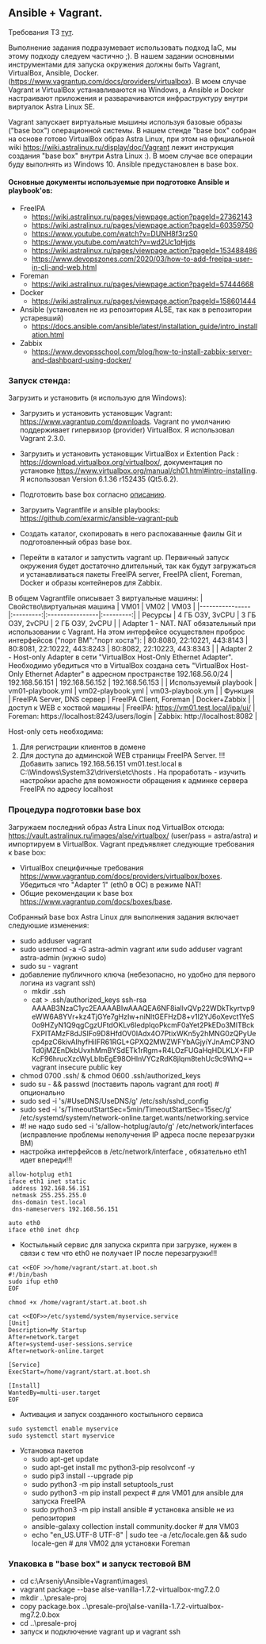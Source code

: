 ## Ansible + Vagrant. 

Требования ТЗ [тут](/task.md).

Выполнение задания подразумевает использовать подход IaC, мы этому подходу следуем частично ;). В нашем задании основными инструментами для запуска окружения должны быть Vagrant, VirtualBox, Ansible, Docker. (https://www.vagrantup.com/docs/providers/virtualbox). В моем случае Vagrant и VirtualBox устанавливаются на Windows, а Ansible и Docker настраивают приложения и разварачиваются инфраструктуру внутри виртуалок Astra Linux SE.

Vagrant запускает виртуальные мышины используя базовые образы ("base box") операционной системы. В нашем стенде "base box" собран на основе готово VirtualBox образ Astra Linux, при этом на официальной wiki https://wiki.astralinux.ru/display/doc/Vagrant лежит инструкция создания "base box" внутри Astra Linux :). В моем случае все операции буду выполнять из Windows 10. Ansible предустановлен в base box.

#### Основные документы используемые при подготовке Ansible и playbook'ов:
* FreeIPA
  * https://wiki.astralinux.ru/pages/viewpage.action?pageId=27362143
  * https://wiki.astralinux.ru/pages/viewpage.action?pageId=60359750
  * https://www.youtube.com/watch?v=DUNH8f3rzS0
  * https://www.youtube.com/watch?v=wd2Uc1qHjds
  * https://wiki.astralinux.ru/pages/viewpage.action?pageId=153488486 
  * https://www.devopszones.com/2020/03/how-to-add-freeipa-user-in-cli-and-web.html
* Foreman
  * https://wiki.astralinux.ru/pages/viewpage.action?pageId=57444668
* Docker
  * https://wiki.astralinux.ru/pages/viewpage.action?pageId=158601444
* Ansible (установлен не из репозитория ALSE, так как в репозитории устаревший)
  * https://docs.ansible.com/ansible/latest/installation_guide/intro_installation.html
* Zabbix
  * https://www.devopsschool.com/blog/how-to-install-zabbix-server-and-dashboard-using-docker/

### Запуск стенда:
Загрузить и установить (я использую для Windows):
* Загрузить и установить установщик Vagrant: https://www.vagrantup.com/downloads. Vagrant по умолчанию поддерживает гипервизор (provider) VirtualBox. Я использовал Vagrant 2.3.0.
* Загрузить и установить установщик VirtualBox и Extention Pack : https://download.virtualbox.org/virtualbox/, документация по установке https://www.virtualbox.org/manual/ch01.html#intro-installing. Я использовал Version 6.1.36 r152435 (Qt5.6.2).
* Подготовить base box согласно [описанию](#%D0%BF%D1%80%D0%BE%D1%86%D0%B5%D0%B4%D1%83%D1%80%D0%B0-%D0%BF%D0%BE%D0%B4%D0%B3%D0%BE%D1%82%D0%BE%D0%B2%D0%BA%D0%B8-base-box).

* Загрузить Vagrantfile и ansible playbooks: https://github.com/exarmic/ansible-vagrant-pub 
* Создать каталог, скопировать в него распокаванные фаилы Git и подготовленный образ base box.  
* Перейти в каталог и запустить vagrant up. Первичный запуск окружения будет достаточно длительный, так как будут загружаться и устанавливаться пакеты FreeIPA server, FreeIPA client, Foreman, Docker и образы контейнеров для Zabbix. 

В общем Vagrantfile описывает 3 виртуальные машины:
| Свойство\виртуальная машина  | VM01 | VM02  | VM03 |
|----------------|:---------:|:----------------|:---------:|
| Ресурсы | 4 ГБ ОЗУ, 3vCPU | 3 ГБ ОЗУ, 2vCPU | 2 ГБ ОЗУ, 2vCPU |
| Adapter 1 - NAT. NAT обязательный при использовании с Vagrant. На этом интерфейсе осуществлен проброс интерфейсов ("порт ВМ":"порт хоста"): | 80:8080, 22:10221, 443:8143 | 80:8081, 22:10222, 443:8243 | 80:8082, 22:10223, 443:8343 |
| Adapter 2 - Host-only Adapter в сети "VirtualBox Host-Only Ethernet Adapter".  Необходимо убедиться что в VirtualBox создана сеть "VirtualBox Host-Only Ethernet Adapter" в адресном пространстве 192.168.56.0/24 | 192.168.56.151 | 192.168.56.152 | 192.168.56.153 |
| Используемый playbook | vm01-playbook.yml | vm02-playbook.yml | vm03-playbook.ym  |
| Функция | FreeIPA Server, DNS сервер | FreeIPA Client, Foreman | Docker+Zabbix |
| доступ к WEB с хоствой машины | FreeIPA: https://vm01.test.local/ipa/ui/ | Foreman: https://localhost:8243/users/login | Zabbix: http://localhost:8082 |


Host-only сеть необходима:
1) Для регистрации клиентов в домене
2) Для доступа до админской WEB страницы FreeIPA Server. !!! Добавить запись 192.168.56.151 vm01.test.local в C:\Windows\System32\drivers\etc\hosts .
На проработать - изучить настройки apache для воможности обращения к админке сервера FreeIPA по адресу localhost

### Процедура подготовки base box
Загружаем последний образ Astra Linux под VirtualBox отсюда: https://vault.astralinux.ru/images/alse/virtualbox/ (user/pass = astra/astra) и импортируем в VirtualBox. Vagrant предъявляет следующие требования к base box:
* VirtualBox специфичные требования https://www.vagrantup.com/docs/providers/virtualbox/boxes. Убедиться что "Adapter 1"  (eth0 в ОС) в режиме NAT!
* Общие рекомендации к base box https://www.vagrantup.com/docs/boxes/base.

Собранный base box Astra Linux для выполнения задания включает следуюшие изменения:
   * sudo adduser vagrant
   * sudo usermod -a -G astra-admin vagrant или sudo adduser vagrant astra-admin (нужно sudo) 
   * sudo su - vagrant
   * добавление публичного ключа (небезопасно, но удобно для первого логина из vagrant ssh)
      * mkdir .ssh
      * cat > .ssh/authorized_keys
ssh-rsa AAAAB3NzaC1yc2EAAAABIwAAAQEA6NF8iallvQVp22WDkTkyrtvp9eWW6A8YVr+kz4TjGYe7gHzIw+niNltGEFHzD8+v1I2YJ6oXevct1YeS0o9HZyN1Q9qgCgzUFtdOKLv6IedplqoPkcmF0aYet2PkEDo3MlTBckFXPITAMzF8dJSIFo9D8HfdOV0IAdx4O7PtixWKn5y2hMNG0zQPyUecp4pzC6kivAIhyfHilFR61RGL+GPXQ2MWZWFYbAGjyiYJnAmCP3NOTd0jMZEnDkbUvxhMmBYSdETk1rRgm+R4LOzFUGaHqHDLKLX+FIPKcF96hrucXzcWyLbIbEgE98OHlnVYCzRdK8jlqm8tehUc9c9WhQ== vagrant insecure public key
   * chmod 0700 .ssh/ & chmod 0600 .ssh/authorized_keys
   * sudo su - && passwd (поставить пароль vagrant для root) # опционально
   * sudo sed -i 's/#UseDNS/UseDNS/g' /etc/ssh/sshd_config 
   * sudo sed -i 's/TimeoutStartSec=5min/TimeoutStartSec=15sec/g' /etc/systemd/system/network-online.target.wants/networking.service
   * #! не надо sudo sed -i 's/allow-hotplug/auto/g' /etc/network/interfaces (исправление проблемы неполучения IP адреса после перезагрузки ВМ)
   * настройка интерфейсов в /etc/network/interface , обязательно eth1 идет впереди!!!
```
allow-hotplug eth1
iface eth1 inet static
 address 192.168.56.151
 netmask 255.255.255.0
 dns-domain test.local
 dns-nameservers 192.168.56.151

auto eth0
iface eth0 inet dhcp
```
   * Костыльный сервис для запуска скрипта при загрузке, нужен в связи с тем что eth0 не получает IP после перезагрузки!!!
```
cat <<EOF >>/home/vagrant/start.at.boot.sh
#!/bin/bash
sudo ifup eth0
EOF
```
```
chmod +x /home/vagrant/start.at.boot.sh  
```
```
cat <<EOF>>/etc/systemd/system/myservice.service
[Unit]
Description=My Startup
After=network.target
After=systemd-user-sessions.service
After=network-online.target

[Service]
ExecStart=/home/vagrant/start.at.boot.sh

[Install]
WantedBy=multi-user.target
EOF
```
   * Активация и запуск созданного костыльного сервиса 
```
sudo systemctl enable myservice
sudo systemctl start myservice
```
 * Установка пакетов 
   * sudo apt-get update
   * sudo apt-get install mc python3-pip resolvconf -y
   * sudo pip3 install --upgrade pip
   * sudo python3 -m pip install setuptools_rust
   * sudo python3 -m pip install pexpect # для VM01 для ansible для запуска FreeIPA 
   * sudo python3 -m pip install ansible # установка ansible не из репозитория
   * ansible-galaxy collection install community.docker # для VM03
   * echo "en_US.UTF-8 UTF-8" | sudo tee -a /etc/locale.gen && sudo locale-gen # для VM02 для установки Foreman

 
 ### Упаковка в "base box" и запуск тестовой ВМ
 * cd c:\Arseniy\Ansible+Vagrant\images\
 * vagrant package --base alse-vanilla-1.7.2-virtualbox-mg7.2.0 <br/>
 * mkdir ..\presale-proj <br/>
 * copy package.box ..\presale-proj\alse-vanilla-1.7.2-virtualbox-mg7.2.0.box <br/>
 * cd ..\presale-proj <br/>
 * запуск и подключение vagrant up и vagrant ssh 
 

